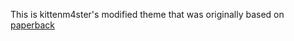 This is kittenm4ster's modified theme that was originally based on
[paperback](http://themes.gohugo.io/paperback/)
